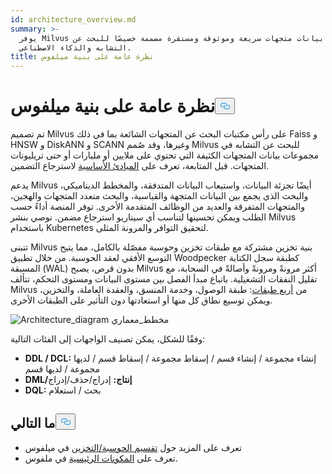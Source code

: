 ```yaml
---
id: architecture_overview.md
summary: >-
  يوفر Milvus قاعدة بيانات متجهات سريعة وموثوقة ومستقرة مصممة خصيصًا للبحث عن
  التشابه والذكاء الاصطناعي.
title: نظرة عامة على بنية ميلفوس
---
```

<h1 id="Milvus-Architecture-Overview" class="common-anchor-header">نظرة عامة على بنية ميلفوس<button data-href="#Milvus-Architecture-Overview" class="anchor-icon" translate="no">
      <svg translate="no"
        aria-hidden="true"
        focusable="false"
        height="20"
        version="1.1"
        viewBox="0 0 16 16"
        width="16"
      >
        <path
          fill="#0092E4"
          fill-rule="evenodd"
          d="M4 9h1v1H4c-1.5 0-3-1.69-3-3.5S2.55 3 4 3h4c1.45 0 3 1.69 3 3.5 0 1.41-.91 2.72-2 3.25V8.59c.58-.45 1-1.27 1-2.09C10 5.22 8.98 4 8 4H4c-.98 0-2 1.22-2 2.5S3 9 4 9zm9-3h-1v1h1c1 0 2 1.22 2 2.5S13.98 12 13 12H9c-.98 0-2-1.22-2-2.5 0-.83.42-1.64 1-2.09V6.25c-1.09.53-2 1.84-2 3.25C6 11.31 7.55 13 9 13h4c1.45 0 3-1.69 3-3.5S14.5 6 13 6z"
        ></path>
      </svg>
    </button></h1><p>تم تصميم Milvus على رأس مكتبات البحث عن المتجهات الشائعة بما في ذلك Faiss و HNSW و DiskANN و SCANN وغيرها، وقد صُمم Milvus للبحث عن التشابه في مجموعات بيانات المتجهات الكثيفة التي تحتوي على ملايين أو مليارات أو حتى تريليونات المتجهات. قبل المتابعة، تعرف على <a href="/docs/ar/glossary.md">المبادئ الأساسية</a> لاسترجاع التضمين.</p>
<p>يدعم Milvus أيضًا تجزئة البيانات، واستيعاب البيانات المتدفقة، والمخطط الديناميكي، والبحث الذي يجمع بين البيانات المتجهة والقياسية، والبحث متعدد المتجهات والهجين، والمتجهات المتفرقة والعديد من الوظائف المتقدمة الأخرى. توفر المنصة أداءً حسب الطلب ويمكن تحسينها لتناسب أي سيناريو استرجاع مضمن. نوصي بنشر Milvus باستخدام Kubernetes لتحقيق التوافر والمرونة المثلى.</p>
<p>تتبنى Milvus بنية تخزين مشتركة مع طبقات تخزين وحوسبة مفصّلة بالكامل، مما يتيح التوسع الأفقي لعقد الحوسبة. من خلال تطبيق Woodpecker كطبقة سجل الكتابة المسبقة (WAL) بدون قرص، يصبح Milvus أكثر مرونةً ومرونةً وأصالةً في السحابة، مع تقليل النفقات التشغيلية. باتباع مبدأ الفصل بين مستوى البيانات ومستوى التحكم، تتألف Milvus من <a href="/docs/ar/four_layers.md">أربع طبقات</a>: طبقة الوصول، وخدمة المنسق، والعقدة العاملة، والتخزين، ويمكن توسيع نطاق كل منها أو استعادتها دون التأثير على الطبقات الأخرى.</p>
<p>
  
   <span class="img-wrapper"> <img translate="no" src="/docs/v2.6.x/assets/milvus_architecture.png" alt="Architecture_diagram" class="doc-image" id="architecture_diagram" />
   </span> <span class="img-wrapper"> <span>مخطط_معماري</span> </span></p>
<p>وفقًا للشكل، يمكن تصنيف الواجهات إلى الفئات التالية:</p>
<ul>
<li><strong>DDL / DCL:</strong> إنشاء مجموعة / إنشاء قسم / إسقاط مجموعة / إسقاط قسم / لديها مجموعة / لديها قسم</li>
<li><strong>DML/إنتاج:</strong> إدراج/حذف/إدراج</li>
<li><strong>DQL:</strong> بحث / استعلام</li>
</ul>
<h2 id="Whats-next" class="common-anchor-header">ما التالي<button data-href="#Whats-next" class="anchor-icon" translate="no">
      <svg translate="no"
        aria-hidden="true"
        focusable="false"
        height="20"
        version="1.1"
        viewBox="0 0 16 16"
        width="16"
      >
        <path
          fill="#0092E4"
          fill-rule="evenodd"
          d="M4 9h1v1H4c-1.5 0-3-1.69-3-3.5S2.55 3 4 3h4c1.45 0 3 1.69 3 3.5 0 1.41-.91 2.72-2 3.25V8.59c.58-.45 1-1.27 1-2.09C10 5.22 8.98 4 8 4H4c-.98 0-2 1.22-2 2.5S3 9 4 9zm9-3h-1v1h1c1 0 2 1.22 2 2.5S13.98 12 13 12H9c-.98 0-2-1.22-2-2.5 0-.83.42-1.64 1-2.09V6.25c-1.09.53-2 1.84-2 3.25C6 11.31 7.55 13 9 13h4c1.45 0 3-1.69 3-3.5S14.5 6 13 6z"
        ></path>
      </svg>
    </button></h2><ul>
<li>تعرف على المزيد حول <a href="/docs/ar/four_layers.md">تقسيم الحوسبة/التخزين</a> في ميلفوس</li>
<li>تعرف على <a href="/docs/ar/main_components.md">المكونات الرئيسية</a> في ملفوس.</li>
</ul>
